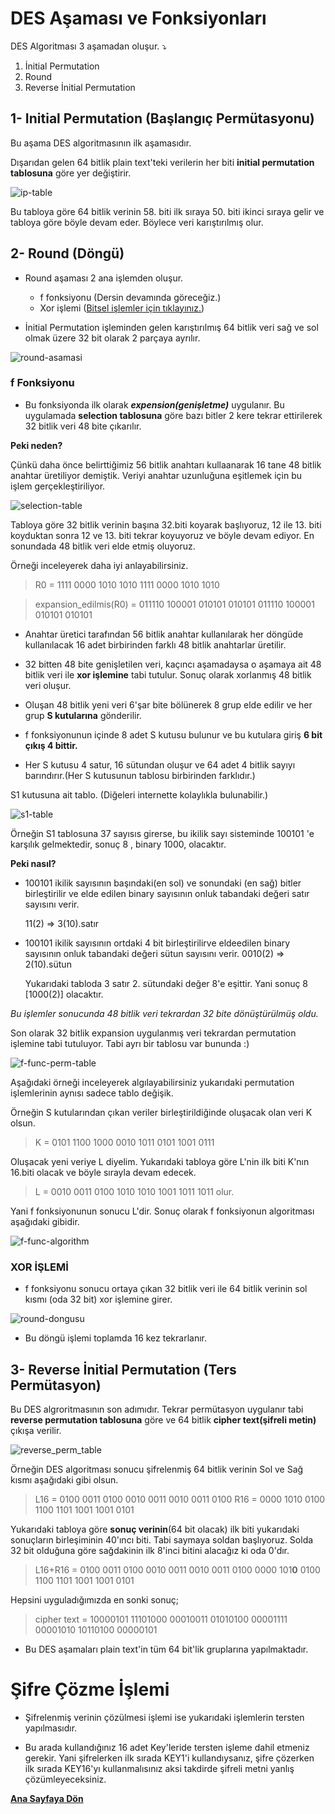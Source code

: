 # DES Aşaması ve Fonksiyonları

DES Algoritması 3 aşamadan oluşur. ⤵️

1. İnitial Permutation
2. Round
3. Reverse İnitial Permutation

## 1- Initial Permutation (Başlangıç Permütasyonu)

Bu aşama DES algoritmasının ilk aşamasıdır.

Dışarıdan gelen 64 bitlik plain text'teki verilerin her biti **initial permutation tablosuna** göre yer değiştirir.


![ip-table](/resimler/ip-table.png)

Bu tabloya göre 64 bitlik verinin 58. biti ilk sıraya 50. biti ikinci sıraya gelir ve tabloya göre böyle devam eder. Böylece veri karıştırılmış olur.

## 2- Round (Döngü)

- Round aşaması 2 ana işlemden oluşur.
     - f fonksiyonu (Dersin devamında göreceğiz.)
     - Xor işlemi ([Bitsel işlemler için tıklayınız.](/bitsel-islemler/bitsel-islemler.md))

- İnitial Permutation işleminden gelen karıştırılmış 64 bitlik veri sağ ve sol olmak üzere 32 bit olarak 2 parçaya ayrılır.

![round-asamasi](/resimler/round-asamasi.png)

### f Fonksiyonu

- Bu fonksiyonda ilk olarak _**expension(genişletme)**_ uygulanır. Bu uygulamada **selection tablosuna** göre bazı bitler 2 kere tekrar ettirilerek 32 bitlik veri 48 bite çıkarılır.

**Peki neden?**

Çünkü daha önce belirttiğimiz 56 bitlik anahtarı kullaanarak 16 tane 48 bitlik anahtar üretiliyor demiştik. Veriyi anahtar uzunluğuna eşitlemek için bu işlem gerçekleştiriliyor.

![selection-table](/resimler/selection-table.png)

Tabloya göre 32 bitlik verinin başına 32.biti koyarak başlıyoruz, 12 ile 13. biti koyduktan sonra 12 ve 13. biti tekrar koyuyoruz ve böyle devam ediyor. En sonundada 48 bitlik veri elde etmiş oluyoruz.

Örneği inceleyerek daha iyi anlayabilirsiniz.

> R0 = 1111 0000 1010 1010 1111 0000 1010 1010 

> expansion_edilmis(R0) = 011110 100001 010101 010101 011110 100001 010101 010101


- Anahtar üretici tarafından 56 bitlik anahtar kullanılarak her döngüde kullanılacak 16 adet birbirinden farklı 48 bitlik anahtarlar üretilir.

- 32 bitten 48 bite genişletilen veri, kaçıncı aşamadaysa o aşamaya ait 48 bitlik veri ile **xor işlemine** tabi tutulur. Sonuç olarak xorlanmış 48 bitlik veri oluşur.

- Oluşan 48 bitlik yeni veri 6'şar bite bölünerek 8 grup elde edilir ve her grup **S kutularına** gönderilir.

- f fonksiyonunun içinde 8 adet S kutusu bulunur ve bu kutulara giriş **6 bit çıkış 4 bittir.**  

- Her S kutusu 4 satur, 16 sütundan oluşur ve 64 adet 4 bitlik sayıyı barındırır.(Her S kutusunun tablosu birbirinden farklıdır.)

S1 kutusuna ait tablo. (Diğeleri internette kolaylıkla bulunabilir.)

![s1-table](/resimler/s1-table.png)

Örneğin S1 tablosuna 37 sayısıs girerse, bu ikilik sayı sisteminde 100101 'e karşılık gelmektedir, sonuç 8 , binary 1000, olacaktır.

**Peki nasıl?**

- 100101 ikilik sayısının  başındaki(en sol) ve sonundaki (en sağ) bitler birleştirilir ve elde edilen binary sayısının onluk tabandaki değeri satır sayısını verir.
 
  11(2) => 3(10).satır
 
- 100101 ikilik sayısının ortdaki 4 bit birleştirilirve eldeedilen binary sayısının onluk tabandaki değeri  sütun sayısını verir.
 0010(2) => 2(10).sütun
 
   Yukarıdaki tabloda 3 satır 2. sütundaki değer 8'e eşittir. Yani sonuç 8 [1000(2)] olacaktır.  
   
_Bu işlemler sonucunda 48 bitlik veri tekrardan 32 bite dönüştürülmüş oldu._


Son olarak 32 bitlik expansion uygulanmış veri tekrardan permutation işlemine tabi tutuluyor. Tabi ayrı bir tablosu var bununda :)

![f-func-perm-table](/resimler/f-func-perm-table.png)

Aşağıdaki örneği inceleyerek algılayabilirsiniz yukarıdaki permutation işlemlerinin aynısı sadece tablo değişik.

Örneğin S kutularından çıkan veriler birleştirildiğinde oluşacak olan veri K olsun.

> K = 0101 1100 1000 0010 1011 0101 1001 0111

Oluşacak yeni veriye L diyelim. Yukarıdaki tabloya göre L'nin ilk biti K'nın 16.biti olacak ve böyle sırayla devam edecek.
 
> L = 0010 0011 0100 1010 1010 1001 1011 1011 olur.
 
 Yani f fonksiyonunun sonucu L'dir. Sonuç olarak f fonksiyonun algoritması aşağıdaki gibidir.
 
 ![f-func-algorithm](/resimler/f-func-algorithm.png)


### XOR İŞLEMİ

- f fonksiyonu sonucu ortaya çıkan 32 bitlik veri ile 64 bitlik verinin sol kısmı (oda 32 bit) xor işlemine girer.

![round-dongusu](/resimler/round-dongusu.png)

- Bu döngü işlemi toplamda 16 kez tekrarlanır.
 

## 3- Reverse İnitial Permutation (Ters Permütasyon)

Bu DES algroritmasının son adımıdır. Tekrar permütasyon uygulanır tabi **reverse permutation tablosuna** göre ve 64 bitlik **cipher text(şifreli metin)** çıkışa verilir.

![reverse_perm_table](/resimler/reverse_perm_table.png)

Örneğin DES algoritması sonucu şifrelenmiş 64 bitlik verinin Sol ve Sağ kısmı aşağıdaki gibi olsun.

> L16 = 0100 0011 0100 0010 0011 0010 0011 0100
> R16 = 0000 1010 0100 1100 1101 1001 1001 0101

Yukarıdaki tabloya göre **sonuç verinin**(64 bit olacak) ilk biti yukarıdaki sonuçların birleşiminin 40'ıncı biti. Tabi saymaya soldan başlıyoruz. Solda 32 bit olduğuna göre sağdakinin ilk 8'inci bitini alacağız ki oda 0'dır.

> L16+R16 = 0100 0011 0100 0010 0011 0010 0011 0100 0000 101**0** 0100 1100 1101 1001 1001 0101 


Hepsini uyguladığımızda en sonki sonuç;

> cipher text = 10000101 11101000 00010011 01010100 00001111 00001010 10110100 00000101

- Bu DES aşamaları plain text'in tüm 64 bit'lik gruplarına yapılmaktadır.

# Şifre Çözme İşlemi

- Şifrelenmiş verinin çözülmesi işlemi ise yukarıdaki işlemlerin tersten yapılmasıdır. 

- Bu arada kullandığınız 16 adet Key'leride tersten işleme dahil etmeniz gerekir. Yani şifrelerken ilk sırada KEY1'i kullandıysanız, şifre çözerken ilk sırada KEY16'yı kullanmalısınız aksi takdirde şifreli metni yanlış çözümleyeceksiniz.

[**Ana Sayfaya Dön**](/README.md)
